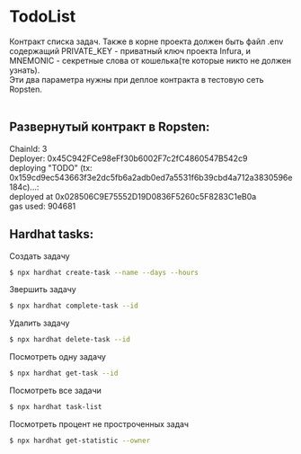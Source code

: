 # TodoList

Контракт списка задач.
Также в корне проекта должен быть файл .env содержащий PRIVATE_KEY - приватный ключ проекта Infura, и MNEMONIC - секретные слова от кошелька(те которые никто не должен узнать).<br/>
Эти два параметра нужны при деплое контракта в тестовую сеть Ropsten.<br/>
<br/>

## Развернутый контракт в Ropsten:<br/>

ChainId: 3<br>
Deployer: 0x45C942FCe98eFf30b6002F7c2fC4860547B542c9<br>
deploying "TODO" (tx: 0x159cd9ec543663f3e2dc5fb6a2adb0ed7a5531f6b39cbd4a712a3830596e184c)...:<br>
deployed at 0x028506C9E75552D19D0836F5260c5F8283C1eB0a <br>
gas used: 904681<br>

## Hardhat tasks:

Создать задачу

```bash
$ npx hardhat create-task --name --days --hours
```

Звершить задачу

```bash
$ npx hardhat complete-task --id
```

Удалить задачу

```bash
$ npx hardhat delete-task --id
```

Посмотреть одну задачу

```bash
$ npx hardhat get-task --id
```

Посмотреть все задачи

```bash
$ npx hardhat task-list
```

Посмотреть процент не простроченных задач

```bash
$ npx hardhat get-statistic --owner
```
